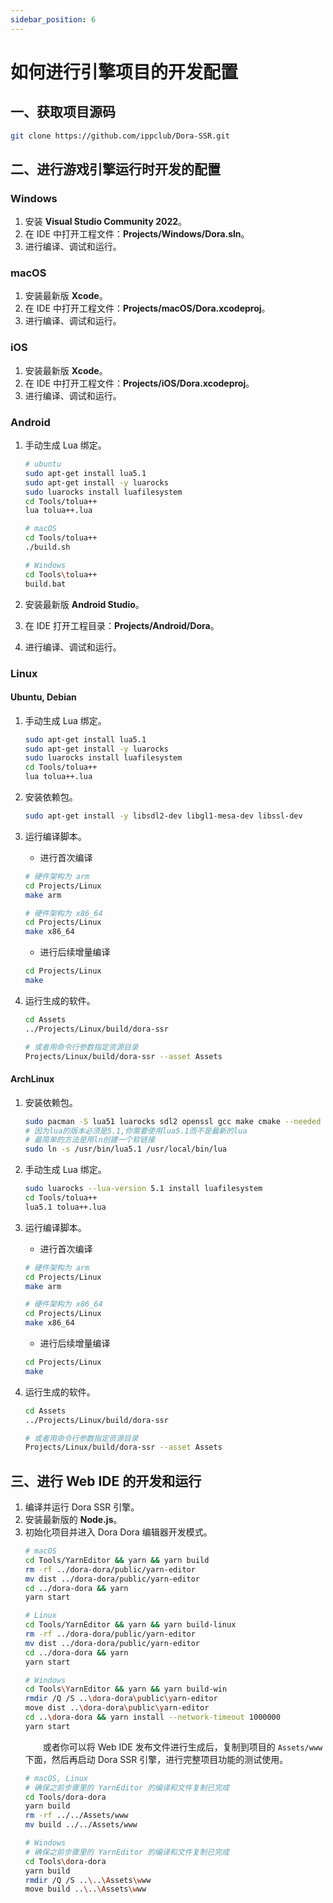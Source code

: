 ```yaml
---
sidebar_position: 6
---
```


# 如何进行引擎项目的开发配置

## 一、获取项目源码

```sh
git clone https://github.com/ippclub/Dora-SSR.git
```

## 二、进行游戏引擎运行时开发的配置

### Windows

1. 安装 **Visual Studio Community 2022**。
2. 在 IDE 中打开工程文件：**Projects/Windows/Dora.sln**。
3. 进行编译、调试和运行。

### macOS

1. 安装最新版 **Xcode**。
2. 在 IDE 中打开工程文件：**Projects/macOS/Dora.xcodeproj**。
3. 进行编译、调试和运行。

### iOS

1. 安装最新版 **Xcode**。
2. 在 IDE 中打开工程文件：**Projects/iOS/Dora.xcodeproj**。
3. 进行编译、调试和运行。

### Android

1. 手动生成 Lua 绑定。

   ```sh
   # ubuntu
   sudo apt-get install lua5.1
   sudo apt-get install -y luarocks
   sudo luarocks install luafilesystem
   cd Tools/tolua++
   lua tolua++.lua

   # macOS
   cd Tools/tolua++
   ./build.sh

   # Windows
   cd Tools\tolua++
   build.bat
   ```

2. 安装最新版 **Android Studio**。
3. 在 IDE 打开工程目录：**Projects/Android/Dora**。
4. 进行编译、调试和运行。

### Linux

#### Ubuntu, Debian

1. 手动生成 Lua 绑定。
   ```sh
   sudo apt-get install lua5.1
   sudo apt-get install -y luarocks
   sudo luarocks install luafilesystem
   cd Tools/tolua++
   lua tolua++.lua
   ```

2. 安装依赖包。
   ```sh
   sudo apt-get install -y libsdl2-dev libgl1-mesa-dev libssl-dev
   ```

3. 运行编译脚本。

   - 进行首次编译

   ```sh
   # 硬件架构为 arm
   cd Projects/Linux
   make arm

   # 硬件架构为 x86_64
   cd Projects/Linux
   make x86_64
   ```

   - 进行后续增量编译

   ```sh
   cd Projects/Linux
   make
   ```

4. 运行生成的软件。
   ```sh
   cd Assets
   ../Projects/Linux/build/dora-ssr

   # 或者用命令行参数指定资源目录
   Projects/Linux/build/dora-ssr --asset Assets
   ```

#### ArchLinux

1. 安装依赖包。

   ```sh
   sudo pacman -S lua51 luarocks sdl2 openssl gcc make cmake --needed
   # 因为lua的版本必须是5.1,你需要使用lua5.1而不是最新的lua
   # 最简单的方法是用ln创建一个软链接
   sudo ln -s /usr/bin/lua5.1 /usr/local/bin/lua
   ```

2. 手动生成 Lua 绑定。

   ```sh
   sudo luarocks --lua-version 5.1 install luafilesystem
   cd Tools/tolua++
   lua5.1 tolua++.lua
   ```

3. 运行编译脚本。

   - 进行首次编译

   ```sh
   # 硬件架构为 arm
   cd Projects/Linux
   make arm

   # 硬件架构为 x86_64
   cd Projects/Linux
   make x86_64
   ```

   - 进行后续增量编译

   ```sh
   cd Projects/Linux
   make
   ```

4. 运行生成的软件。
   ```sh
   cd Assets
   ../Projects/Linux/build/dora-ssr

   # 或者用命令行参数指定资源目录
   Projects/Linux/build/dora-ssr --asset Assets
   ```

## 三、进行 Web IDE 的开发和运行

1. 编译并运行 Dora SSR 引擎。
2. 安装最新版的 **Node.js**。
3. 初始化项目并进入 Dora Dora 编辑器开发模式。
   ```sh
   # macOS
   cd Tools/YarnEditor && yarn && yarn build
   rm -rf ../dora-dora/public/yarn-editor
   mv dist ../dora-dora/public/yarn-editor
   cd ../dora-dora && yarn
   yarn start
   ```
   ```sh
   # Linux
   cd Tools/YarnEditor && yarn && yarn build-linux
   rm -rf ../dora-dora/public/yarn-editor
   mv dist ../dora-dora/public/yarn-editor
   cd ../dora-dora && yarn
   yarn start
   ```
   ```sh
   # Windows
   cd Tools\YarnEditor && yarn && yarn build-win
   rmdir /Q /S ..\dora-dora\public\yarn-editor
   move dist ..\dora-dora\public\yarn-editor
   cd ..\dora-dora && yarn install --network-timeout 1000000
   yarn start
   ```
   &emsp;&emsp;或者你可以将 Web IDE 发布文件进行生成后，复制到项目的 `Assets/www` 下面，然后再启动 Dora SSR 引擎，进行完整项目功能的测试使用。
   ```sh
   # macOS, Linux
   # 确保之前步骤里的 YarnEditor 的编译和文件复制已完成
   cd Tools/dora-dora
   yarn build
   rm -rf ../../Assets/www
   mv build ../../Assets/www
   ```
   ```sh
   # Windows
   # 确保之前步骤里的 YarnEditor 的编译和文件复制已完成
   cd Tools\dora-dora
   yarn build
   rmdir /Q /S ..\..\Assets\www
   move build ..\..\Assets\www
   ```
